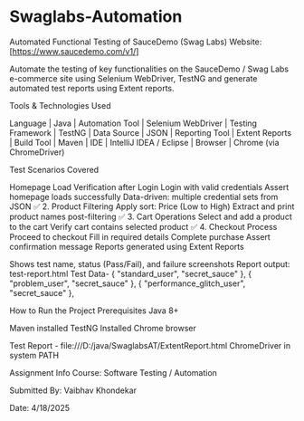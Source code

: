 # Swaglabs-Automation
Automated Functional Testing of SauceDemo (Swag Labs)
Website: [https://www.saucedemo.com/v1/]

Automate the testing of key functionalities on the SauceDemo / Swag Labs e-commerce site using Selenium WebDriver, TestNG and generate automated test reports using Extent reports.

Tools & Technologies Used

Language | Java
| Automation Tool | Selenium WebDriver
| Testing Framework | TestNG
| Data Source | JSON
| Reporting Tool | Extent Reports
| Build Tool | Maven
| IDE | IntelliJ IDEA / Eclipse
| Browser | Chrome (via ChromeDriver)

Test Scenarios Covered

Homepage Load Verification after Login
Login with valid credentials
Assert homepage loads successfully
Data-driven: multiple credential sets from JSON
✅ 2. Product Filtering
Apply sort: Price (Low to High)
Extract and print product names post-filtering
✅ 3. Cart Operations
Select and add a product to the cart
Verify cart contains selected product
✅ 4. Checkout Process
Proceed to checkout
Fill in required details
Complete purchase
Assert confirmation message
Reports generated using Extent Reports

Shows test name, status (Pass/Fail), and failure screenshots
Report output: test-report.html
Test Data- { "standard_user", "secret_sauce" }, { "problem_user", "secret_sauce" }, { "performance_glitch_user", "secret_sauce" },

How to Run the Project Prerequisites Java 8+

Maven installed
TestNG Installed
Chrome browser

Test Report - file:///D:/java/SwaglabsAT/ExtentReport.html 
ChromeDriver in system PATH

Assignment Info Course: Software Testing / Automation

Submitted By: Vaibhav Khondekar

Date: 4/18/2025
